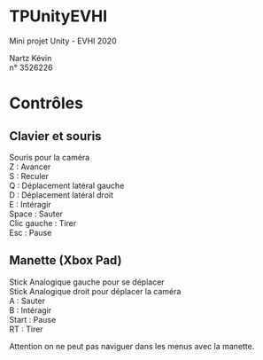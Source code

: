 # TPUnityEVHI

Mini projet Unity - EVHI 2020

Nartz Kévin  
n° 3526226

# Contrôles

## Clavier et souris
Souris pour la caméra  
Z : Avancer  
S : Reculer  
Q : Déplacement latéral gauche  
D : Déplacement latéral droit  
E : Intéragir  
Space : Sauter  
Clic gauche : Tirer  
Esc : Pause  

## Manette (Xbox Pad)
Stick Analogique gauche pour se déplacer  
Stick Analogique droit pour déplacer la caméra  
A : Sauter  
B : Intéragir  
Start : Pause  
RT : Tirer  
  
Attention on ne peut pas naviguer dans les menus avec la manette.
